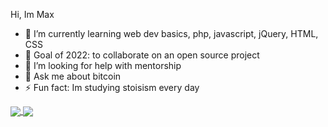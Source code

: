 Hi, Im Max

<!--
**maxrantil/maxrantil** is a ✨ _special_ ✨ repository because its `README.md` (this file) appears on your GitHub profile.
-->

- 🌱 I’m currently learning web dev basics, php, javascript, jQuery, HTML, CSS
- 👯 Goal of 2022: to collaborate on an open source project
- 🤔 I’m looking for help with mentorship 
- 💬 Ask me about bitcoin
- ⚡ Fun fact: Im studying stoisism every day

<a href="https://github.com/anuraghazra/github-readme-stats">
  <img align="center" src="https://github-readme-stats.vercel.app/api/top-langs/?username=maxrantil&layout=compact&theme=gruvbox" />
</a>
<a href="https://github.com/anuraghazra/github-readme-stats">
  <img align="center" src="https://github-readme-stats.vercel.app/api?username=maxrantil&show_icons=true&theme=gruvbox" />
</a>
